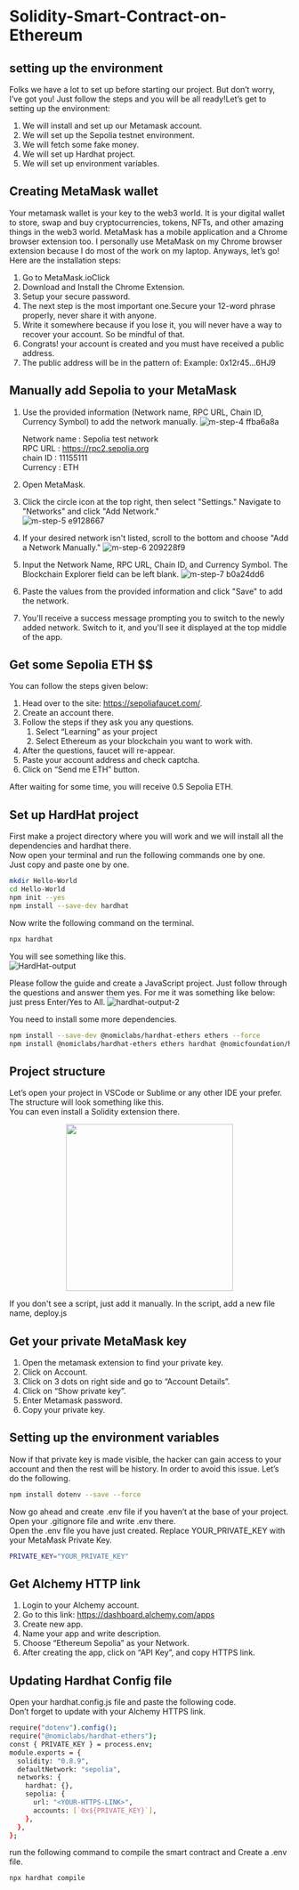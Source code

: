 # Solidity-Smart-Contract-on-Ethereum

## setting up the environment

Folks we have a lot to set up before starting our project. But don’t worry, I’ve got you! Just follow the steps and you will be all ready!Let’s get to setting up the environment:
1. We will install and set up our Metamask account.
2. We will set up the Sepolia testnet environment.
3. We will fetch some fake money.
4. We will set up Hardhat project.
5. We will set up environment variables.

## Creating MetaMask wallet

Your metamask wallet is your key to the web3 world. It is your digital wallet to store, swap and buy cryptocurrencies, tokens, NFTs, and other amazing things in the web3 world.
MetaMask has a mobile application and a Chrome browser extension too. I personally use MetaMask on my Chrome browser extension because I do most of the work on my laptop. Anyways, 
let’s go!  
Here are the installation steps:
1. Go to MetaMask.ioClick
2. Download and Install the Chrome Extension.
3. Setup your secure password.
4. The next step is the most important one.Secure your 12-word phrase properly, never share it with anyone.
5. Write it somewhere because if you lose it, you will never have a way to recover your account. So be mindful of that.
6. Congrats! your account is created and you must have received a public address.
7. The public address will be in the pattern of:
   Example: 0x12r45...6HJ9

## Manually add Sepolia to your MetaMask
1. Use the provided information (Network name, RPC URL, Chain ID, Currency Symbol) to add the network manually.
![m-step-4 ffba6a8a](https://github.com/Mohammed-Saleh-Ishaq/Solidity-Smart-Contract-on-Ethereum/assets/117186633/2e2c454d-bda1-4a57-b257-504bafe92f65)

    Network name : Sepolia test network  
    RPC URL : https://rpc2.sepolia.org </br>
    chain ID : 11155111 </br>
    Currency : ETH </br>
2. Open MetaMask. </br>
3. Click the circle icon at the top right, then select "Settings." Navigate to "Networks" and click "Add Network."</br>
![m-step-5 e9128667](https://github.com/Mohammed-Saleh-Ishaq/Solidity-Smart-Contract-on-Ethereum/assets/117186633/3b2f9952-f799-4aa2-9fae-0f2707481718)
4. If your desired network isn't listed, scroll to the bottom and choose "Add a Network Manually."
![m-step-6 209228f9](https://github.com/Mohammed-Saleh-Ishaq/Solidity-Smart-Contract-on-Ethereum/assets/117186633/2225af14-21bc-4101-a329-8734b193ebe2)
5. Input the Network Name, RPC URL, Chain ID, and Currency Symbol. The Blockchain Explorer field can be left blank.
![m-step-7 b0a24dd6](https://github.com/Mohammed-Saleh-Ishaq/Solidity-Smart-Contract-on-Ethereum/assets/117186633/63d90a77-9337-4a3a-b183-c6162c7cf153)
6. Paste the values from the provided information and click "Save" to add the network.
7. You'll receive a success message prompting you to switch to the newly added network. Switch to it, and you'll see it displayed at the top middle of the app.

## Get some Sepolia ETH $$
You can follow the steps given below:

1. Head over to the site: https://sepoliafaucet.com/.
2. Create an account there.
3. Follow the steps if they ask you any questions.
   1. Select “Learning” as your project
   2. Select Ethereum as your blockchain you want to work with.
4. After the questions, faucet will re-appear.
5. Paste your account address and check captcha.
6. Click on “Send me ETH” button.

After waiting for some time, you will receive 0.5 Sepolia ETH.

## Set up HardHat project
First make a project directory where you will work and we will install all the dependencies and hardhat there.  
Now open your terminal and run the following commands one by one.   
Just copy and paste one by one.
``` bash
mkdir Hello-World
cd Hello-World
npm init --yes
npm install --save-dev hardhat
```
Now write the following command on the terminal.
``` bash
npx hardhat
```
You will see something like this.  
![HardHat-output](https://github.com/Mohammed-Saleh-Ishaq/Solidity-Smart-Contract-on-Ethereum/assets/117186633/0519b075-4e2c-43f9-9f6c-b016ca873ff6)

Please follow the guide and create a JavaScript project. Just follow through the questions and answer them yes. For me it was something like below: just press Enter/Yes to All.
![hardhat-output-2](https://github.com/Mohammed-Saleh-Ishaq/Solidity-Smart-Contract-on-Ethereum/assets/117186633/04adc895-47a8-4e34-a306-e4a17064fa98)

You need to install some more dependencies.
``` bash
npm install --save-dev @nomiclabs/hardhat-ethers ethers --force
npm install @nomiclabs/hardhat-ethers ethers hardhat @nomicfoundation/hardhat-toolbox --force

```
## Project structure  
Let’s open your project in VSCode or Sublime or any other IDE your prefer. The structure will look something like this.  
You can even install a Solidity extension there.  
<p align ="center">
<img src="https://github.com/Mohammed-Saleh-Ishaq/Solidity-Smart-Contract-on-Ethereum/assets/117186633/127e6867-8315-41c4-8259-0e4fa4e768b0" width="300" height="300" />
</p>
If you don't see a script, just add it manually. In the script, add a new file name, deploy.js</br>

## Get your private MetaMask key </br>
1. Open the metamask extension to find your private key.
2. Click on Account.
3. Click on 3 dots on right side and go to “Account Details”.
4. Click on “Show private key”.
5. Enter Metamask password.
6. Copy your private key.

## Setting up the environment variables
 Now if that private key is made visible, the hacker can gain access to your account and then the rest will be history. In order to avoid this issue. Let’s do the following.
 ``` bash
npm install dotenv --save --force
```
Now go ahead and create .env file if you haven’t at the base of your project. Open your .gitignore file and write .env there.  
Open the .env file you have just created. Replace YOUR_PRIVATE_KEY with your MetaMask Private Key.
``` bash
PRIVATE_KEY="YOUR_PRIVATE_KEY"
```
## Get Alchemy HTTP link
1. Login to your Alchemy account.
2. Go to this link: https://dashboard.alchemy.com/apps
3. Create new app.
4. Name your app and write description.
5. Choose “Ethereum Sepolia” as your Network.
6. After creating the app, click on “API Key”, and copy HTTPS link.

## Updating Hardhat Config file
Open your hardhat.config.js file and paste the following code.</br>
Don’t forget to update <YOUR-HTTPS-LINK> with your Alchemy HTTPS link.</br>
``` bash
require("dotenv").config();
require("@nomiclabs/hardhat-ethers");
const { PRIVATE_KEY } = process.env;
module.exports = {
  solidity: "0.8.9",
  defaultNetwork: "sepolia",
  networks: {
    hardhat: {},
    sepolia: {
      url: "<YOUR-HTTPS-LINK>",
      accounts: [`0x${PRIVATE_KEY}`],
    },
  },
};

```
run the following command to compile the smart contract and Create a .env file.
  ``` bash
npx hardhat compile

```

